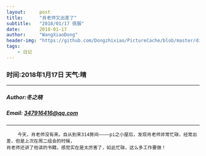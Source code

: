 ```yaml
---
layout:     post
title:      "肖老师又出差了"
subtitle:   "2018/01/17 佩服"
date:       2018-01-17
author:     "WangXiaoDong"
header-img: "https://github.com/Dongzhixiao/PictureCache/blob/master/diaryPic/20180117.jpg?raw=true"
tags:
    - 日记
---
```



### 时间:2018年1月17日 天气:晴
-----
#####   Author:冬之晓
#####   Email: 347916416@qq.com
----------

```
    今天，肖老师没有来。自从到来314房间————pi之小屋后，发现肖老师非常忙碌，经常出差，但是上次在周二组会的时候，
肖老师还讲了他读的书籍，感觉实在是太厉害了，如此忙碌，这么多工作要做！
```


